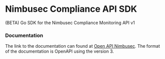 # Nimbusec Compliance API SDK

(BETA) Go SDK for the Nimbusec Compliance Monitoring API v1

### Documentation

The link to the documentation can found at [Open API Nimbusec](https://openapi.nimbusec.com/comliance). The format of the documentation
is OpenAPI using the version 3.